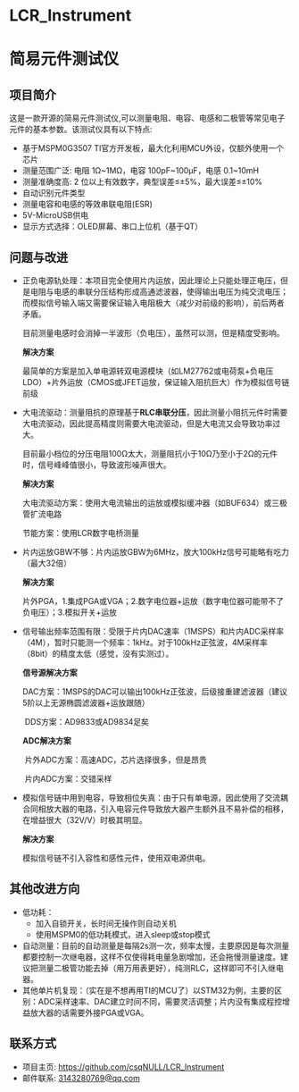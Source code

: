 # LCR_Instrument

# 简易元件测试仪

## 项目简介

这是一款开源的简易元件测试仪,可以测量电阻、电容、电感和二极管等常见电子元件的基本参数。该测试仪具有以下特点:

- 基于MSPM0G3507 TI官方开发板，最大化利用MCU外设，仅额外使用一个芯片
- 测量范围广泛: 电阻 1Ω\~1MΩ，电容 100pF\~100μF，电感 0.1~10mH
- 测量准确度高: 2 位以上有效数字，典型误差≤±5%，最大误差≤±10%
- 自动识别元件类型
- 测量电容和电感的等效串联电阻(ESR)
- 5V-MicroUSB供电
- 显示方式选择：OLED屏幕、串口上位机（基于QT）

## 问题与改进

- 正负电源轨处理：本项目完全使用片内运放，因此理论上只能处理正电压，但是电阻与电感的串联分压结构形成高通滤波器，使得输出电压为纯交流电压；而模拟信号输入端又需要保证输入电阻极大（减少对前级的影响），前后两者矛盾。

  目前测量电感时会消掉一半波形（负电压），虽然可以测，但是精度受影响。

  **解决方案**

  最简单的方案是加入单电源转双电源模块（如LM27762或电荷泵+负电压LDO）+片外运放（CMOS或JFET运放，保证输入阻抗巨大）作为模拟信号链前级

- 大电流驱动：测量阻抗的原理基于**RLC串联分压**，因此测量小阻抗元件时需要大电流驱动，因此提高精度则需要大电流驱动，但是大电流又会导致功率过大。

  目前最小档位的分压电阻100Ω太大，测量阻抗小于10Ω乃至小于2Ω的元件时，信号峰峰值很小，导致波形噪声很大。

  **解决方案**

  大电流驱动方案：使用大电流输出的运放或模拟缓冲器（如BUF634）或三极管扩流电路

  节能方案：使用LCR数字电桥测量

- 片内运放GBW不够：片内运放GBW为6MHz，放大100kHz信号可能略有吃力（最大32倍）

  **解决方案**

  片外PGA，1.集成PGA或VGA；2.数字电位器+运放（数字电位器可能带不了负电压）；3.模拟开关+运放

- 信号输出频率范围有限：受限于片内DAC速率（1MSPS）和片内ADC采样率（4M），暂时只能测一个频率：1kHz。对于100kHz正弦波，4M采样率（8bit）的精度太低（感觉，没有实测过）。

  **信号源解决方案**

  ​	DAC方案：1MSPS的DAC可以输出100kHz正弦波，后级接重建滤波器（建议5阶以上无源椭圆滤波器+运放跟随）

  ​	DDS方案：AD9833或AD9834足矣

  **ADC解决方案**

  ​	片外ADC方案：高速ADC，芯片选择很多，但是昂贵

  ​	片内ADC方案：交错采样

- 模拟信号链中用到电容，导致相位失真：由于只有单电源，因此使用了交流耦合同相放大器的电路，引入电容元件导致放大器产生额外且不易补偿的相移，在增益很大（32V/V）时极其明显。

  **解决方案**

  模拟信号链不引入容性和感性元件，使用双电源供电。

## 其他改进方向

- 低功耗：
  - 加入自锁开关，长时间无操作则自动关机
  - 使用MSPM0的低功耗模式，进入sleep或stop模式
- 自动测量：目前的自动测量是每隔2s测一次，频率太慢，主要原因是每次测量都要控制一次继电器，这样不仅使得耗电量急剧增加，还会拖慢测量速度。建议把测量二极管功能去掉（用万用表更好），纯测RLC，这样即可不引入继电器。
- 其他单片机复现：（实在是不想再用TI的MCU了）以STM32为例，主要的区别：ADC采样速率、DAC建立时间不同，需要灵活调整；片内没有集成程控增益放大器的话需要外接PGA或VGA。


## 联系方式

- 项目主页: https://github.com/csqNULL/LCR_Instrument
- 邮件联系: 3143280769@qq.com
